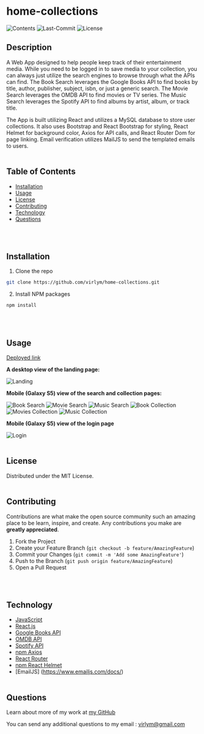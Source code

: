# **home-collections**
  ![Contents](https://img.shields.io/github/languages/top/virlym/home-collections)
  ![Last-Commit](https://img.shields.io/github/last-commit/virlym/home-collections)
  ![License](https://img.shields.io/github/license/virlym/home-collections)
  ## **Description**
  A Web App designed to help people keep track of their entertainment media. While you need to be logged in to save media to your collection, you can always just utilize the search engines to browse through what the APIs can find. The Book Search leverages the Google Books API to find books by title, author, publisher, subject, isbn, or just a generic search. The Movie Search leverages the OMDB API to find movies or TV series. The Music Search leverages the Spotify API to find albums by artist, album, or track title.

  The App is built utilizing React and utilizes a MySQL database to store user collections. It also uses Bootstrap and React Bootstrap for styling, React Helmet for background color, Axios for API calls, and React Router Dom for page linking. Email verification utilizes MailJS to send the templated emails to users.
  <br><br>
  
  ## **Table of Contents**
  
  * [Installation](#Installation)
  * [Usage](#Usage)
  * [License](#License)
  * [Contributing](#Contributing)
  * [Technology](#Technology)
  * [Questions](#Questions)
  
  <br><br>
  
  ## **Installation**
  
  1. Clone the repo
  ```sh
  git clone https://github.com/virlym/home-collections.git
  ``` 
  2. Install NPM packages
  ```sh
  npm install
  ```
  <br><br>
  
  ## **Usage**
  [Deployed link](https://home-collections.herokuapp.com/)

  **A desktop view of the landing page:**

  ![Landing](./public/landing.PNG)

  **Mobile (Galaxy S5) view of the search and collection pages:**

  ![Book Search](./public/book_search.PNG)
  ![Movie Search](./public/movie_search.PNG)
  ![Music Search](./public/music_search.PNG)
  ![Book Collection](./public/collected_books.PNG)
  ![Movies Collection](./public/collected_movies.PNG)
  ![Music Collection](./public/collected_music.PNG)

  **Mobile (Galaxy S5) view of the login page**

  ![Login](./public/login.PNG)
  <br><br>
  
  ## **License**
  
  Distributed under the MIT License.
  <br><br>
  
  ## **Contributing**
  Contributions are what make the open source community such an amazing place to be learn, inspire, and create. Any contributions you make are **greatly appreciated**.
  
  1. Fork the Project
  2. Create your Feature Branch (`git checkout -b feature/AmazingFeature`)
  3. Commit your Changes (`git commit -m 'Add some AmazingFeature'`)
  4. Push to the Branch (`git push origin feature/AmazingFeature`)
  5. Open a Pull Request
  
  <br><br>
  
  ## **Technology**
  - [JavaScript](https://www.javascript.com/)
  - [React.js](https://reactjs.org/)
  - [Google Books API](https://developers.google.com/books)
  - [OMDB API](http://www.omdbapi.com/)
  - [Spotify API](https://developer.spotify.com/documentation/web-api/)
  - [npm Axios](https://www.npmjs.com/package/axios)
  - [React Router](https://reactrouter.com/web/guides/quick-start)
  - [npm React Helmet](https://www.npmjs.com/package/react-helmet)
  - [EmailJS] (https://www.emailjs.com/docs/)
  <br><br>
  
  ## **Questions**
  Learn about more of my work at [my GitHub](https://github.com/virlym)
  
  You can send any additional questions to my email : virlym@gmail.com